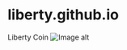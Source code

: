 # liberty.github.io
Liberty Coin
![Image alt](https://github.com/{LycuInc}/{liberty.github.io}/raw/{main}/{Liberty.png}/Liberty.png)
